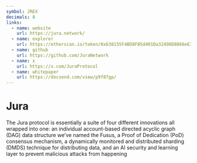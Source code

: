 ```yaml
---
symbol: JREX
decimals: 8
links:
  - name: website
    url: https://jura.network/
  - name: explorer
    url: https://etherscan.io/token/0x638155F4BD8F85d401Da32498D8866eE39A150B8
  - name: github
    url: https://github.com/JuraNetwork
  - name: x
    url: https://x.com/JuraProtocol
  - name: whitepaper
    url: https://docsend.com/view/p9f87gp/
---
```


# Jura

The Jura protocol is essentially a suite of four different innovations all wrapped into one: an individual account-based directed acyclic graph (DAG) data structure we’ve named the Fusus, a Proof of Dedication (PoD) consensus mechanism, a dynamically monitored and distributed sharding (DMDS) technique for distributing data, and an AI security and learning layer to prevent malicious attacks from happening
